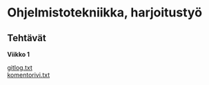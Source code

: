 # Ohjelmistotekniikka,  harjoitustyö <h2> Tehtävät
**Viikko 1** 

[gitlog.txt](https://github.com/Tatkuu/ot-harjoitustyo/blob/master/laskarit/viikko1/gitlog.txt)  
[komentorivi.txt](https://github.com/Tatkuu/ot-harjoitustyo/blob/master/laskarit/viikko1/komentorivi.txt)

